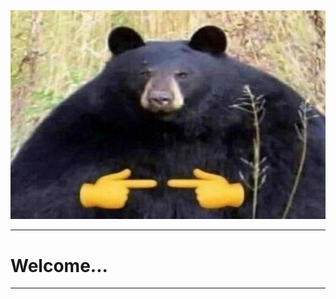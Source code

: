 <div>
  <img src="https://github.com/moonglaive64/moonglaive64/blob/main/bear.jpg">
  <hr>
  <h1></h1>
  <h1>Welcome...</h1>
  <hr>
</div>
